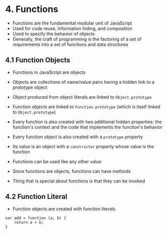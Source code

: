 # 4. Functions
* Functions are the fundamental modular unit of JavaScript
* Used for code reuse, information hiding, and composition
* Used to specify the behavior of objects
* Generally, the craft of programming is the factoring of a set of requirements into a set of functions and data structures

## 4.1 Function Objects
* Functions in JavaScript are objects
* Objects are collections of name/value pairs having a hidden link to a prototype object
* Object produced from object literals are linked to `Object.prototype`
* Function objects are linked to `Function.prototype` (which is itself linked to `Object.prototype`)
* Every function is also created with two additional hidden properties: the function's context and the code that implements the function's behavior

* Every function object is also created with a `prototype` property
* Its value is an object with a `constructor` property whose value is the function

* Functions can be used like any other value
* Since functions are objects, functions can have methods

* Thing that is special about functions is that they can be invoked

## 4.2 Function Literal
* Function objects are created with function literals
```
var add = function (a, b) {
    return a + b;
}
```
